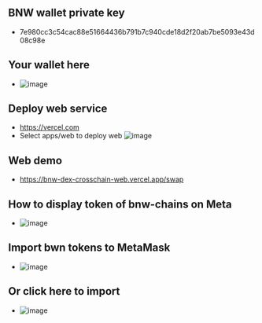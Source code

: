## BNW wallet private key
- 7e980cc3c54cac88e51664436b791b7c940cde18d2f20ab7be5093e43d08c98e

## Your wallet here
- ![image](https://github.com/user-attachments/assets/2547a797-126c-4dda-8ead-64560648eb45)

## Deploy web service
- https://vercel.com
- Select apps/web to deploy web
![image](https://github.com/user-attachments/assets/6c44357d-7c11-4da1-a247-0523ef663f94)



## Web demo
- https://bnw-dex-crosschain-web.vercel.app/swap

## How to display token of bnw-chains on Meta
- ![image](https://github.com/user-attachments/assets/5da1a69d-2870-49e9-8cf1-90adc932129b)

## Import bwn tokens to MetaMask
- ![image](https://github.com/user-attachments/assets/dfee7c63-b049-4035-a73c-60e8b7deb558)


## Or click here to import
- ![image](https://github.com/user-attachments/assets/3be3e6d2-9ecb-4ef0-8a67-f7fe2851427d)






